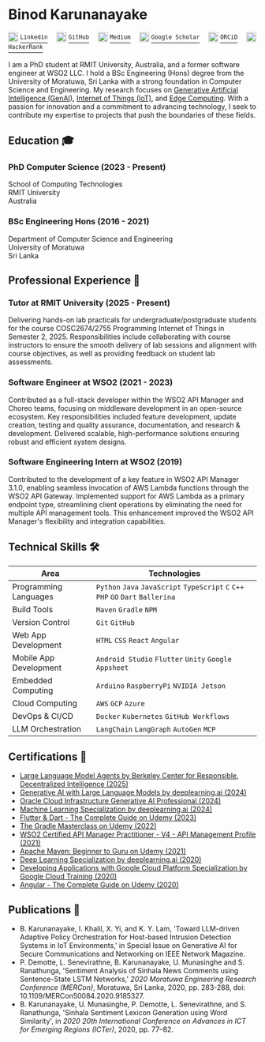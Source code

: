 # Binod Karunanayake

<link rel="icon" type="image/x-icon" href="favicon.ico">

<p>
  <a href="#"><img src="https://static.licdn.com/aero-v1/sc/h/akt4ae504epesldzj74dzred8" width="20"></a> <a href="https://linkedin.com/in/binodmx"><sup><tt>Linkedin</tt></sup></a>&emsp;
  <a href="#"><img src="https://github.githubassets.com/favicons/favicon.svg" width="20"></a> <a href="https://github.com/binodmx"><sup><tt>GitHub</tt></sup></a>&emsp;
  <a href="#"><img src="https://miro.medium.com/v2/5d8de952517e8160e40ef9841c781cdc14a5db313057fa3c3de41c6f5b494b19" width="20"></a> <a href="https://binodmx.medium.com"><sup><tt>Medium</tt></sup></a>&emsp;
  <a href="#"><img src="https://scholar.google.com/favicon.ico" width="20"></a> <a href="https://scholar.google.com/citations?user=nlbLUJ0AAAAJ"><sup><tt>Google Scholar</tt></sup></a>&emsp;
  <a href="#"><img src="https://orcid.org/assets/icons/favicon.ico" width="20"></a> <a href="https://orcid.org/0000-0002-0426-1190"><sup><tt>ORCiD</tt></sup></a>&emsp;
  <a href="#"><img src="https://hrcdn.net/fcore/assets/favicon-ddc852f75a.png" width="20"></a> <a href="https://www.hackerrank.com/profile/binod16"><sup><tt>HackerRank</tt></sup></a>&emsp;
</p>

I am a PhD student at RMIT University, Australia, and a former software engineer at WSO2 LLC. I hold a BSc Engineering (Hons) degree from the University of Moratuwa, Sri Lanka with a strong foundation in Computer Science and Engineering. My research focuses on <u>Generative Artificial Intelligence (GenAI)</u>, <u>Internet of Things (IoT)</u>, and <u>Edge Computing</u>. With a passion for innovation and a commitment to advancing technology, I seek to contribute my expertise to projects that push the boundaries of these fields.

## Education 🎓

### PhD Computer Science (2023 - Present)
School of Computing Technologies<br>
RMIT University<br>
Australia

### BSc Engineering Hons (2016 - 2021)
Department of Computer Science and Engineering<br>
University of Moratuwa<br>
Sri Lanka

## Professional Experience 💼

### Tutor at RMIT University (2025 - Present)

Delivering hands-on lab practicals for undergraduate/postgraduate students for the course COSC2674/2755 Programming Internet of Things in Semester 2, 2025. Responsibilities include collaborating with course instructors to ensure the smooth delivery of lab sessions and alignment with course objectives, as well as providing feedback on student lab assessments.

### Software Engineer at WSO2 (2021 - 2023)

Contributed as a full-stack developer within the WSO2 API Manager and Choreo teams, focusing on middleware development in an open-source ecosystem. Key responsibilities included feature development, update creation, testing and quality assurance, documentation, and research & development. Delivered scalable, high-performance solutions ensuring robust and efficient system designs.

### Software Engineering Intern at WSO2 (2019)

Contributed to the development of a key feature in WSO2 API Manager 3.1.0, enabling seamless invocation of AWS Lambda functions through the WSO2 API Gateway. Implemented support for AWS Lambda as a primary endpoint type, streamlining client operations by eliminating the need for multiple API management tools. This enhancement improved the WSO2 API Manager's flexibility and integration capabilities.

## Technical Skills 🛠️

|Area|Technologies|
|-|-|
|Programming Languages|`Python` `Java` `JavaScript` `TypeScript` `C` `C++` `PHP` `GO` `Dart` `Ballerina`|
|Build Tools|`Maven` `Gradle` `NPM`|
|Version Control|`Git` `GitHub`|
|Web App Development|`HTML` `CSS` `React` `Angular`|
|Mobile App Development|`Android Studio` `Flutter` `Unity` `Google Appsheet`|
|Embedded Computing|`Arduino` `RaspberryPi` `NVIDIA Jetson`|
|Cloud Computing|`AWS` `GCP` `Azure`|
|DevOps & CI/CD|`Docker` `Kubernetes` `GitHub Workflows`|
|LLM Orchestration|`LangChain` `LangGraph` `AutoGen` `MCP`|

## Certifications 🏅

- [Large Language Model Agents by Berkeley Center for Responsible, Decentralized Intelligence (2025)](https://mcusercontent.com/0d89bb5c8066a9533eb98759d/files/1ef4073d-0d38-5622-c201-acfafffffca7/llmagentsf24_certificate_no335.pdf)
- [Generative AI with Large Language Models by deeplearning.ai (2024)](https://www.coursera.org/account/accomplishments/verify/021DPGJ0LH34)
- [Oracle Cloud Infrastructure Generative AI Professional (2024)](https://catalog-education.oracle.com/pls/certview/sharebadge?id=FB85CE94E8D96A6C7260F60AC271B1D351C575039429A739E916072D22F6435F)
- [Machine Learning Specialization by deeplearning.ai (2024)](https://www.coursera.org/account/accomplishments/specialization/BAR4Y6FC3766)
- [Flutter & Dart - The Complete Guide on Udemy (2023)](https://www.udemy.com/certificate/UC-ea4ba8ab-5bff-4f9e-a701-b4acb885652c/)
- [The Gradle Masterclass on Udemy (2022)](https://www.udemy.com/certificate/UC-27198337-8d31-4e1d-bb48-2487fc6cf0b8/)
- [WSO2 Certified API Manager Practitioner - V4 - API Management Profile (2021)](https://certification.wso2.com/web/certificate/XPEF9Z)
- [Apache Maven: Beginner to Guru on Udemy (2021)](https://www.udemy.com/certificate/UC-d9daf6d1-1656-417c-9168-54892adabfa0/)
- [Deep Learning Specialization by deeplearning.ai (2020)](https://www.coursera.org/account/accomplishments/specialization/certificate/KTR79TML9CWH)
- [Developing Applications with Google Cloud Platform Specialization by Google Cloud Training (2020)](https://www.coursera.org/account/accomplishments/specialization/certificate/8YCWQP6Y63XH)
- [Angular - The Complete Guide on Udemy (2020)](https://www.udemy.com/certificate/UC-c2ad733c-9d87-4fd9-8897-2083b4daad1f/)

## Publications 📄

- B. Karunanayake, I. Khalil, X. Yi, and K. Y. Lam, 'Toward LLM-driven Adaptive Policy Orchestration for Host-based Intrusion Detection Systems in IoT Environments,' in Special Issue on Generative AI for Secure Communications and Networking on IEEE Network Magazine.
- P. Demotte, L. Senevirathne, B. Karunanayake, U. Munasinghe and S. Ranathunga, 'Sentiment Analysis of Sinhala News Comments using Sentence-State LSTM Networks,' *2020 Moratuwa Engineering Research Conference (MERCon)*, Moratuwa, Sri Lanka, 2020, pp. 283-288, doi: 10.1109/MERCon50084.2020.9185327.
- B. Karunanayake, U. Munasinghe, P. Demotte, L. Senevirathne, and S. Ranathunga, 'Sinhala Sentiment Lexicon Generation using Word Similarity', in *2020 20th International Conference on Advances in ICT for Emerging Regions (ICTer)*, 2020, pp. 77–82.

<!-- ## Badges 🛡️

<table>
  <tr>
    <td>
      <a href="https://data.typeracer.com/pit/profile?user=binodmx&ref=badge" target="_blank"><img src="https://data.typeracer.com/misc/badge?user=binodmx"></a>
    </td>
    <td>
      <a href="https://stackexchange.com/users/14262691" target="_blank"><img src="https://stackexchange.com/users/flair/14262691.png"></a>
    </td>
    <td>
      <a href="https://github.com/binodmx" target="_blank"><img src="https://github-readme-stats.vercel.app/api?username=binodmx&theme=dark&hide_border=false&include_all_commits=true&count_private=true"></a>
    </td>
  </tr>
  <tr>
    <td colspan="3">
      <a href="https://www.holopin.io/@binodmx" target="_blank"><img src="https://holopin.me/binodmx"></a>
    </td>
  </tr>
</table> -->

